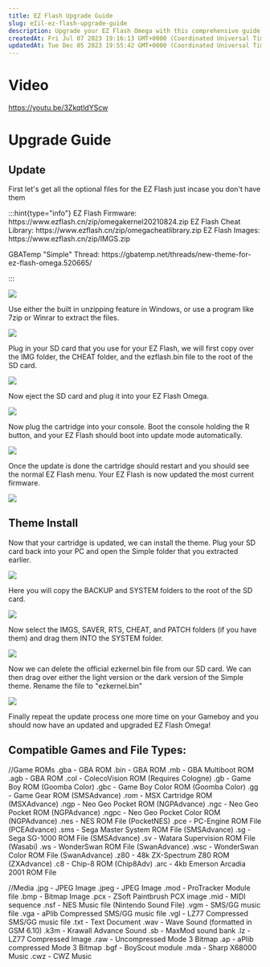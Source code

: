 ```yaml
---
title: EZ Flash Upgrade Guide
slug: eIil-ez-flash-upgrade-guide
description: Upgrade your EZ Flash Omega with this comprehensive guide. Learn how to update the firmware, install themes, and discover the compatible games and file types for an enhanced gaming experience. Maximize your EZ Flash Omega's potential today.
createdAt: Fri Jul 07 2023 19:16:13 GMT+0000 (Coordinated Universal Time)
updatedAt: Tue Dec 05 2023 19:55:42 GMT+0000 (Coordinated Universal Time)
---
```


# Video&#x20;

<https://youtu.be/3ZkqtldYScw>

# Upgrade Guide

## Update

First let's get all the optional files for the EZ Flash just incase you don't have them

:::hint{type="info"}
EZ Flash Firmware: https\://www\.ezflash.cn/zip/omegakernel20210824.zip
EZ Flash Cheat Library: https\://www\.ezflash.cn/zip/omegacheatlibrary.zip
EZ Flash Images: https\://www\.ezflash.cn/zip/IMGS.zip

GBATemp "Simple" Thread: https\://gbatemp.net/threads/new-theme-for-ez-flash-omega.520665/

:::

![](https://i.imgur.com/8KhRmFg.png)

Use either the built in unzipping feature in Windows, or use a program like 7zip or Winrar to extract the files.&#x20;

![](https://i.imgur.com/RED4TSO.png)

Plug in your SD card that you use for your EZ Flash, we will first copy over the IMG folder, the CHEAT folder, and the ezflash.bin file to the root of the SD card.&#x20;

![](https://i.imgur.com/LnU55vn.png)

Now eject the SD card and plug it into your EZ Flash Omega.&#x20;

![](https://i.imgur.com/x4aE9ai.jpeg)

Now plug the cartridge into your console. Boot the console holding the R button, and your EZ Flash should boot into update mode automatically.&#x20;

![](https://i.imgur.com/o7CXnMP.jpeg)

Once the update is done the cartridge should restart and you should see the normal EZ Flash menu. Your EZ Flash is now updated the most current firmware.&#x20;

![](https://i.imgur.com/EnpO44C.jpeg)

## Theme Install

Now that your cartridge is updated, we can install the theme. Plug your SD card back into your PC and open the Simple folder that you extracted earlier.&#x20;

![](https://i.imgur.com/dyydV3C.png)

Here you will copy the BACKUP and SYSTEM folders to the root of the SD card.&#x20;

![](https://i.imgur.com/FpSehNm.png)

Now select the IMGS, SAVER, RTS, CHEAT, and PATCH folders (if you have them) and drag them INTO the SYSTEM folder.&#x20;

![](https://i.imgur.com/ShJzRML.png)

Now we can delete the official ezkernel.bin file from our SD card. We can then drag over either the light version or the dark version of the Simple theme. Rename the file to "ezkernel.bin"

![](https://i.imgur.com/jjFilwc.png)

Finally repeat the update process one more time on your Gameboy and you should now have an updated and upgraded EZ Flash Omega!&#x20;

## Compatible Games and File Types:&#x20;

//Game ROMs
.gba - GBA ROM
.bin - GBA ROM
.mb - GBA Multiboot ROM
.agb - GBA ROM
.col - ColecoVision ROM (Requires Cologne)
.gb - Game Boy ROM (Goomba Color)
.gbc - Game Boy Color ROM (Goomba Color)
.gg - Game Gear ROM (SMSAdvance)
.rom - MSX Cartridge ROM (MSXAdvance)
.ngp - Neo Geo Pocket ROM (NGPAdvance)
.ngc - Neo Geo Pocket ROM (NGPAdvance)
.ngpc - Neo Geo Pocket Color ROM (NGPAdvance)
.nes  - NES ROM File (PocketNES)
.pce - PC-Engine ROM File (PCEAdvance)
.sms - Sega Master System ROM File (SMSAdvance)
.sg - Sega SG-1000 ROM File (SMSAdvance)
.sv - Watara Supervision ROM File (Wasabi)
.ws - WonderSwan ROM File (SwanAdvance)
.wsc - WonderSwan Color ROM File (SwanAdvance)
.z80 - 48k ZX-Spectrum Z80 ROM (ZXAdvance)
.c8 - Chip-8 ROM (Chip8Adv)
.arc - 4kb Emerson Arcadia 2001 ROM File

//Media
.jpg - JPEG Image
.jpeg - JPEG Image
.mod - ProTracker Module file
.bmp - Bitmap Image
.pcx - ZSoft Paintbrush PCX image
.mid - MIDI sequence
.nsf - NES Music file (Nintendo Sound File)
.vgm - SMS/GG music file
.vga - aPlib Compressed SMS/GG music file
.vgl - LZ77 Compressed SMS/GG music file
.txt - Text Document
.wav - Wave Sound (formatted in GSM 6.10)
.k3m - Krawall Advance Sound
.sb - MaxMod sound bank
.lz - LZ77 Compressed Image
.raw - Uncompressed Mode 3 Bitmap
.ap - aPlib compressed Mode 3 Bitmap
.bgf - BoyScout module
.mda - Sharp X68000 Music
.cwz - CWZ Music&#x20;
